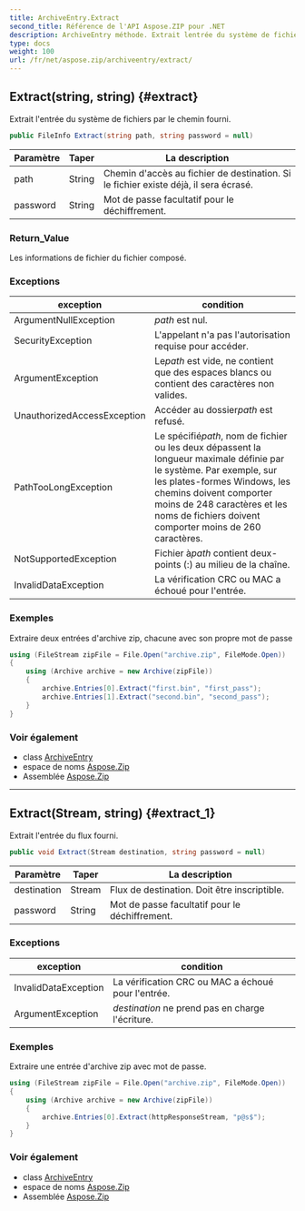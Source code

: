 ```yaml
---
title: ArchiveEntry.Extract
second_title: Référence de l'API Aspose.ZIP pour .NET
description: ArchiveEntry méthode. Extrait lentrée du système de fichiers par le chemin fourni.
type: docs
weight: 100
url: /fr/net/aspose.zip/archiveentry/extract/
---
```

## Extract(string, string) {#extract}

Extrait l'entrée du système de fichiers par le chemin fourni.

```csharp
public FileInfo Extract(string path, string password = null)
```

| Paramètre | Taper | La description |
| --- | --- | --- |
| path | String | Chemin d'accès au fichier de destination. Si le fichier existe déjà, il sera écrasé. |
| password | String | Mot de passe facultatif pour le déchiffrement. |

### Return_Value

Les informations de fichier du fichier composé.

### Exceptions

| exception | condition |
| --- | --- |
| ArgumentNullException | *path* est nul. |
| SecurityException | L'appelant n'a pas l'autorisation requise pour accéder. |
| ArgumentException | Le*path* est vide, ne contient que des espaces blancs ou contient des caractères non valides. |
| UnauthorizedAccessException | Accéder au dossier*path* est refusé. |
| PathTooLongException | Le spécifié*path*, nom de fichier ou les deux dépassent la longueur maximale définie par le système. Par exemple, sur les plates-formes Windows, les chemins doivent comporter moins de 248 caractères et les noms de fichiers doivent comporter moins de 260 caractères. |
| NotSupportedException | Fichier à*path* contient deux-points (:) au milieu de la chaîne. |
| InvalidDataException | La vérification CRC ou MAC a échoué pour l'entrée. |

### Exemples

Extraire deux entrées d'archive zip, chacune avec son propre mot de passe

```csharp
using (FileStream zipFile = File.Open("archive.zip", FileMode.Open))
{
    using (Archive archive = new Archive(zipFile))
    {
        archive.Entries[0].Extract("first.bin", "first_pass");
        archive.Entries[1].Extract("second.bin", "second_pass");
    }
}
```

### Voir également

* class [ArchiveEntry](../)
* espace de noms [Aspose.Zip](../../archiveentry/)
* Assemblée [Aspose.Zip](../../../)

---

## Extract(Stream, string) {#extract_1}

Extrait l'entrée du flux fourni.

```csharp
public void Extract(Stream destination, string password = null)
```

| Paramètre | Taper | La description |
| --- | --- | --- |
| destination | Stream | Flux de destination. Doit être inscriptible. |
| password | String | Mot de passe facultatif pour le déchiffrement. |

### Exceptions

| exception | condition |
| --- | --- |
| InvalidDataException | La vérification CRC ou MAC a échoué pour l'entrée. |
| ArgumentException | *destination* ne prend pas en charge l'écriture. |

### Exemples

Extraire une entrée d'archive zip avec mot de passe.

```csharp
using (FileStream zipFile = File.Open("archive.zip", FileMode.Open))
{
    using (Archive archive = new Archive(zipFile))
    {
        archive.Entries[0].Extract(httpResponseStream, "p@s$");
    }
}
```

### Voir également

* class [ArchiveEntry](../)
* espace de noms [Aspose.Zip](../../archiveentry/)
* Assemblée [Aspose.Zip](../../../)


